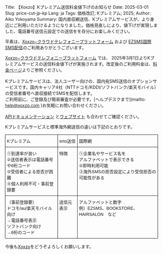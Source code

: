 Title: 【Xoxzo】Kプレミアム送信料金値下げのお知らせ
Date: 2025-03-01
Slug: price-cut-jp-kp
Lang: ja
Tags: 価格改訂; Kプレミアム; 2025;
Author: Aiko Yokoyama
Summary: 国内直収網送信、Kプレミアムサービスが、より身近にご利用いただけるようになりました。価格見直しにより、値下げが実現しました、電話番号送信元設定での送信をを存分にお楽しみください。

平素は、[Xoxzo−クラウドテレフォニープラットフォーム](https://www.xoxzo.com/ja/) および 
[EZSMS国際SMS配信](https://www.ezsms.biz/ja/)のご利用ありがとうございます。

[Xoxzo−クラウドテレフォニープラットフォーム](https://www.xoxzo.com/ja/) では、
2025年3月1日よりKプレミアムサービスの送信料金値下げが実施されます。改定後のご利用料金は、[料金ページ](https://www.xoxzo.com/ja/about/pricing/#k-premium)よりご参照ください。
<br>
<br>
Kプレミアムサービスは、法人ユーザー向けの、国内宛SMS送信のオプションサービスです。国内キャリア4社（NTTドコモ/KDDI/ソフトバンク/楽天モバイル）の受信者番号へ直収接続でSMSを配信します。
<br>
ご利用前に、ご登録及び簡易審査が必要です。[ヘルプデスクまで](mailto: help@xoxzo.com )お気軽にお問い合わせください。
<br>
<br>
[APIドキュメンテーション](https://docs.xoxzo.com/ja/sms#jp-specific-optional-parameters)
と[ウェブサイト](https://www.xoxzo.com/ja/about/sms-api/#k-premium) も合わせてご確認ください。

Kプレミアムサービスと標準海外網送信の違いは下記のとおりです。
<style type="text/css">
.tg  {border-collapse:collapse;border-spacing:0;}
.tg td{border-color:black;border-style:solid;border-width:1px;font-family:Arial, sans-serif;font-size:14px;
  overflow:hidden;padding:10px 5px;word-break:normal;}
.tg th{border-color:black;border-style:solid;border-width:1px;font-family:Arial, sans-serif;font-size:14px;
  font-weight:normal;overflow:hidden;padding:10px 5px;word-break:normal;}
.tg .tg-0lax{text-align:left;vertical-align:top}
</style>
<table class="tg"><thead>
  <tr>
    <th class="tg-0lax"><span style="font-weight:400;font-style:normal">Kプレミアム</span></th>
    <th class="tg-0lax"><span style="font-weight:400;font-style:normal">sms送信</span></th>
    <th class="tg-0lax">国際網</th>
  </tr></thead>
<tbody>
  <tr>
    <td class="tg-0lax">①到達率が良い<br>②送信者表示は電話番号や6桁コード<br>③受信者による拒否が困難<br>④個人利用不可・事前登録要</td>
    <td class="tg-0lax">特徴</td>
    <td class="tg-0lax">①企業名やサービス名を<br>アルファベットで表示できる<br>②即時利用可能<br>③海外SMSの拒否設定により受信拒否の可能性がある</td>
  </tr>
  <tr>
    <td class="tg-0lax">（事前登録要）<br>ドコモ/au/楽天モバイル向け<br>→電話番号表示<br>ソフトバンク向け<br>→6桁のコード</td>
    <td class="tg-0lax">送信元表示</td>
    <td class="tg-0lax">アルファベットと数字<br>例）EZSMS、BOOKSTORE、HAIRSALON　など</td>
  </tr>
</tbody>
</table>

今後も[Xoxzo](https://www.xoxzo.com/ja/)をどうぞよろしくお願いします。
